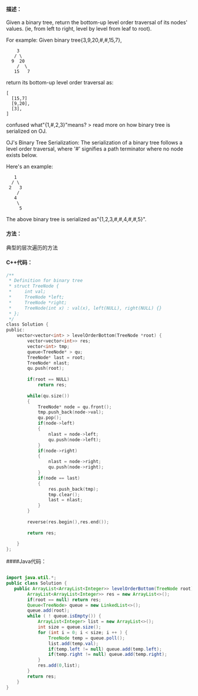 #### 描述：
Given a binary tree, return the bottom-up level order traversal of its nodes' values. (ie, from left to right, level by level from leaf to root).

For example:
Given binary tree{3,9,20,#,#,15,7},
```
    3
   / \
  9  20
    /  \
   15   7
```
return its bottom-up level order traversal as:
```
[
  [15,7]
  [9,20],
  [3],
]
```

confused what"{1,#,2,3}"means? > read more on how binary tree is serialized on OJ.


OJ's Binary Tree Serialization:
The serialization of a binary tree follows a level order traversal, where '#' signifies a path terminator where no node exists below.

Here's an example:
```
   1
  / \
 2   3
    /
   4
    \
     5
```
The above binary tree is serialized as"{1,2,3,#,#,4,#,#,5}".

#### 方法：
典型的层次遍历的方法

#### C++代码：
```c
/**
 * Definition for binary tree
 * struct TreeNode {
 *     int val;
 *     TreeNode *left;
 *     TreeNode *right;
 *     TreeNode(int x) : val(x), left(NULL), right(NULL) {}
 * };
 */
class Solution {
public:
    vector<vector<int> > levelOrderBottom(TreeNode *root) {
        vector<vector<int>> res;
        vector<int> tmp;
        queue<TreeNode* > qu;
        TreeNode* last = root;
        TreeNode* nlast;
        qu.push(root);
        
        if(root == NULL)
            return res;
        
        while(qu.size())
        {
            TreeNode* node = qu.front();
            tmp.push_back(node->val);
            qu.pop();
            if(node->left)
            {
                nlast = node->left;
                qu.push(node->left);
            }
            if(node->right)
            {
                nlast = node->right;
                qu.push(node->right);
            }
            if(node == last)
            {
                res.push_back(tmp);
                tmp.clear();
                last = nlast;
            }
        }
        
        reverse(res.begin(),res.end());
        
        return res;
        
    }
};
```
####Java代码：
```java

import java.util.*;
public class Solution {
   public ArrayList<ArrayList<Integer>> levelOrderBottom(TreeNode root) {
        ArrayList<ArrayList<Integer>> res = new ArrayList<>();
        if(root == null) return res;
        Queue<TreeNode> queue = new LinkedList<>();
        queue.add(root);
        while ( ! queue.isEmpty()) {
            ArrayList<Integer> list = new ArrayList<>();
            int size = queue.size();
            for (int i = 0; i < size; i ++ ) {
                TreeNode temp = queue.poll();
                list.add(temp.val);
                if(temp.left != null) queue.add(temp.left);
                if(temp.right != null) queue.add(temp.right);
            }
            res.add(0,list);
        }
        return res;
    }
}

```